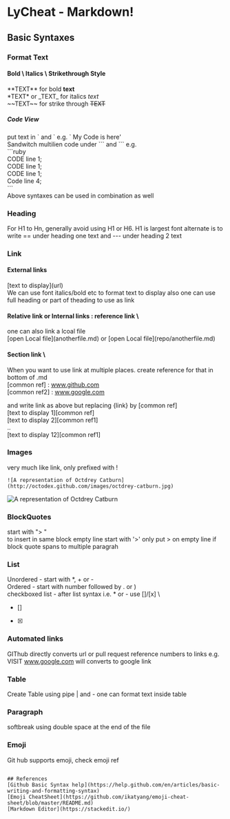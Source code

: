 # LyCheat - Markdown!

## Basic Syntaxes  

### Format Text

#### Bold \ Italics \ Strikethrough Style

\*\*TEXT\*\*  for bold **text** \
\*TEXT\*  or \_TEXT\_ for italics *text* \
\~\~TEXT\~\~ for strike through ~~TEXT~~ 

##### Code View 
put text in \` and \` e.g. 
` My Code is here'  \
Sandwitch multilien code under \``` and \``` e.g. \
\```ruby  
CODE line 1; \
CODE line 1; \
CODE line 1; \
Code line 4; \
\``` \
Above syntaxes can be used in combination as well

### Heading

For H1 to Hn, generally avoid using H1 or H6. H1 is largest font
alternate is to write == under heading one text and --- under heading 2 text

### Link
#### External links
\[text to display\]\(url\)  \
We can use font italics/bold etc to format text to display also one can use full heading or part of theading to use as link

#### Relative link or Internal links : reference link \
one can also link a lcoal file \
\[open Local file\]\(anotherfile.md\) or \[open Local file\]\(repo/anotherfile.md\)  

#### Section link \
When you want to use link at multiple places. create reference for that in bottom of .md  \
[common ref] : www.github.com \
[common ref2] : www.google.com 

and write link as above but replacing {link} by [common ref] \
[text to display 1][common ref] \
[text to display 2][common ref1] \
.. \
[text to display 12][common ref1]


### Images
very much like link, only prefixed with ! 

```
![A representation of Octdrey Catburn](http://octodex.github.com/images/octdrey-catburn.jpg)
```
![A representation of Octdrey Catburn](http://octodex.github.com/images/octdrey-catburn.jpg)

### BlockQuotes
start with "> " \
to insert  in same block empty line start with '>' only 
put > on empty line if block quote spans to multiple paragrah

### List 
Unordered - start with *, + or - \
Ordered - start with number followed by . or ) \
checkboxed list - after list syntax i.e. * or - use []/[x] \
* [] 
+ [x] 

### Automated links
GIThub directly converts url or pull request reference numbers to links e.g. VISIT www.google.com will converts to google link

### Table 
Create Table using pipe | and - 
one can format text inside table

### Paragraph 
softbreak using double space at the end of the file

### Emoji
Git hub supports emoji, check emoji ref

```

## References
[Github Basic Syntax help](https://help.github.com/en/articles/basic-writing-and-formatting-syntax)   
[Emoji CheatSheet](https://github.com/ikatyang/emoji-cheat-sheet/blob/master/README.md)   
[Markdown Editor](https://stackedit.io/)
